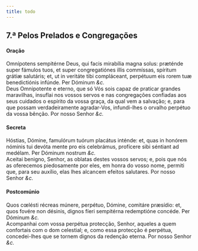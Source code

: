 ```yaml
---
title: todo
---
```

<h2 class="text-center">7.ª Pelos Prelados e Congregações</h2>

<h4 class="text-center">Oração</h4>
<div class="container-fluid">
<div class="row">
<div class="dropcap text-justify">
Omnípotens sempitérne Deus, qui facis mirabília magna solus: præténde super fámulos tuos, et super congregatiónes illis commíssas, spíritum grátiæ salutáris; et, ut in veritáte tibi compláceant, perpétuum eis rorem tuæ benedictiónis infúnde. Per Dóminum <em>&c.</em>
</div>
<div class="dropcap text-justify">
Deus Omnipotente e eterno, que só Vós sois capaz de praticar grandes maravilhas, insuflai nos vossos servos e nas congregações confiadas aos seus cuidados o espírito da vossa graça, da qual vem a salvação; e, para que possam verdadeiramente agradar-Vos, infundi-lhes o orvalho perpétuo da vossa bênção. Por nosso Senhor <em>&c.</em>
</div>
</div>
</div>

<h4 class="text-center">Secreta</h4>
<div class="container-fluid">
<div class="row">
<div class="dropcap text-justify">
Hóstias, Dómine, famulórum tuórum placátus inténde: et, quas in honórem nóminis tui devóta mente pro eis celebrámus, profícere sibi séntiant ad medélam. Per Dóminum nostrum <em>&c.</em>
</div>
<div class="dropcap text-justify">
Aceitai benigno, Senhor, as oblatas destes vossos servos; e, pois que nós as oferecemos piedosamente por eles, em honra do vosso nome, permiti que, para seu auxílio, elas lhes alcancem efeitos salutares. Por nosso Senhor <em>&c.</em>
</div>
</div>
</div>

<h4 class="text-center">Postcomúnio</h4>
<div class="container-fluid">
<div class="row">
<div class="dropcap text-justify">
Quos cœlésti récreas múnere, perpétuo, Dómine, comitáre præsídio: et, quos fovére non désinis, dignos fíeri sempitérna redemptióne concéde. Per Dóminum <em>&c.</em>
</div>
<div class="dropcap text-justify">
Acompanhai com vossa perpétua protecção, Senhor, aqueles a quem confortais com o dom celestial; e, como essa protecção é perpétua, concedei-lhes que se tornem dignos da redenção eterna. Por nosso Senhor <em>&c.</em>
</div>
</div>
</div>